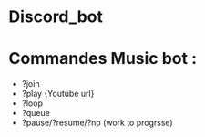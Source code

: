 # Discord_bot

# Commandes Music bot :
- ?join 
- ?play {Youtube url}
- ?loop
- ?queue
- ?pause/?resume/?np (work to progrsse)
